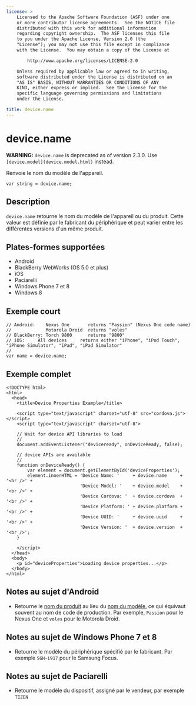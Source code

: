 ```yaml
---
license: >
    Licensed to the Apache Software Foundation (ASF) under one
    or more contributor license agreements.  See the NOTICE file
    distributed with this work for additional information
    regarding copyright ownership.  The ASF licenses this file
    to you under the Apache License, Version 2.0 (the
    "License"); you may not use this file except in compliance
    with the License.  You may obtain a copy of the License at

        http://www.apache.org/licenses/LICENSE-2.0

    Unless required by applicable law or agreed to in writing,
    software distributed under the License is distributed on an
    "AS IS" BASIS, WITHOUT WARRANTIES OR CONDITIONS OF ANY
    KIND, either express or implied.  See the License for the
    specific language governing permissions and limitations
    under the License.

title: device.name
---
```


# device.name

**WARNING:** `device.name` is deprecated as of version 2.3.0. Use `[device.model](device.model.html)` instead.

Renvoie le nom du modèle de l'appareil.

    var string = device.name;
    

## Description

`device.name` retourne le nom du modèle de l'appareil ou du produit. Cette valeur est définie par le fabricant du périphérique et peut varier entre les différentes versions d'un même produit.

## Plates-formes supportées

*   Android
*   BlackBerry WebWorks (OS 5.0 et plus)
*   iOS
*   Paciarelli
*   Windows Phone 7 et 8
*   Windows 8

## Exemple court

    // Android:    Nexus One       returns "Passion" (Nexus One code name)
    //             Motorola Droid  returns "voles"
    // BlackBerry: Torch 9800      returns "9800"
    // iOS:     All devices     returns either "iPhone", "iPod Touch", "iPhone Simulator", "iPad", "iPad Simulator"
    //
    var name = device.name;
    

## Exemple complet

    <!DOCTYPE html>
    <html>
      <head>
        <title>Device Properties Example</title>
    
        <script type="text/javascript" charset="utf-8" src="cordova.js"></script>
        <script type="text/javascript" charset="utf-8">
    
        // Wait for device API libraries to load
        //
        document.addEventListener("deviceready", onDeviceReady, false);
    
        // device APIs are available
        //
        function onDeviceReady() {
            var element = document.getElementById('deviceProperties');
            element.innerHTML = 'Device Name: '     + device.name     + '<br />' +
                                'Device Model: '    + device.model    + '<br />' +
                                'Device Cordova: '  + device.cordova  + '<br />' +
                                'Device Platform: ' + device.platform + '<br />' +
                                'Device UUID: '     + device.uuid     + '<br />' +
                                'Device Version: '  + device.version  + '<br />';
        }
    
        </script>
      </head>
      <body>
        <p id="deviceProperties">Loading device properties...</p>
      </body>
    </html>
    

## Notes au sujet d'Android

*   Retourne le [nom du produit][1] au lieu du [nom du modèle][2], ce qui équivaut souvent au nom de code de production. Par exemple, `Passion` pour le Nexus One et `voles` pour le Motorola Droid.

 [1]: http://developer.android.com/reference/android/os/Build.html#PRODUCT
 [2]: http://developer.android.com/reference/android/os/Build.html#MODEL

## Notes au sujet de Windows Phone 7 et 8

*   Retourne le modèle du périphérique spécifié par le fabricant. Par exemple `SGH-i917` pour le Samsung Focus.

## Notes au sujet de Paciarelli

*   Retourne le modèle du dispositif, assigné par le vendeur, par exemple `TIZEN`